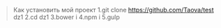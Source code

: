 > Как установить мой проект
1.git clone  https://github.com/Taova/test dz1
2.cd dz1
3.bower i
4.npm i
5.gulp
